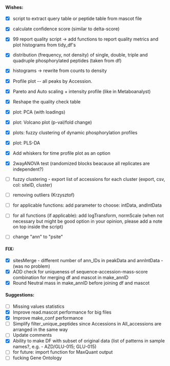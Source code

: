 #### Wishes:

- [x] script to extract query table or peptide table from mascot file
- [x] calculate confidence score (similar to delta-score)
- [x] 99 report quality script -> add functions to report quality metrics and plot histograms from tidy_df's
- [x] distribution (frequency, not density) of single, double, triple and quadruple phosphorylated peptides (taken from df)
- [x] histograms -> rewrite from counts to density
- [x] Profile plot -- all peaks by Accession.
- [x] Pareto and Auto scaling + intensity profile (like in Metaboanalyst)
- [x] Reshape the quality check table
- [x] plot: PCA (with loadings)
- [x] plot: Volcano plot (p-val/fold change)
- [x] plots: fuzzy clustering of dynamic phosphorylation profiles
- [x] plot: PLS-DA

- [x] Add whiskers for time profile plot as an option
- [x] 2wayANOVA test (randomized blocks beacause all replicates are independent?)
- [ ] fuzzy clustering - export list of accessions for each cluster (export, csv, col: siteID, cluster)
- [ ] removing outliers (Krzysztof)
- [ ] for applicable functions: add parameter to choose: intData, andIntData
- [ ] for all functions (if applicable): add logTransform, normScale (when not necessary but might be good option in your opinion, please add a note on top inside the script)
- [ ] change "ann" to "psite"


#### FIX:
- [x] sitesMerge - different number of ann_IDs in peakData and annIntData - (was no problem)
- [x] ADD check for uniqueness of sequence-accession-mass-score combination for merging df and mascot in make_annID
- [x] Round Neutral mass in make_annID before joining df and mascot

#### Suggestions:
- [ ] Missing values statistics
- [x] Improve read.mascot performance for big files
- [x] Improve make_conf performance
- [ ] Simplify filter_unique_peptides since Accessions in All_accessions are arranged in the same way  
- [ ] Update comments
- [x] Ability to make DF with subset of original data (list of patterns in sample names?, e.g. - AZD/GLU-015; GLU-015)
- [ ] for future: import function for MaxQuant output
- [ ] fucking Gene Ontology
